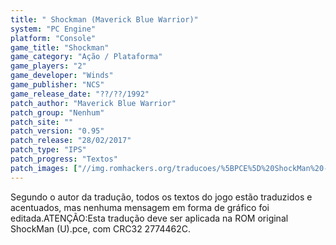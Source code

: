 ```yaml
---
title: " Shockman (Maverick Blue Warrior)"
system: "PC Engine"
platform: "Console"
game_title: "Shockman"
game_category: "Ação / Plataforma"
game_players: "2"
game_developer: "Winds"
game_publisher: "NCS"
game_release_date: "??/??/1992"
patch_author: "Maverick Blue Warrior"
patch_group: "Nenhum"
patch_site: ""
patch_version: "0.95"
patch_release: "28/02/2017"
patch_type: "IPS"
patch_progress: "Textos"
patch_images: ["//img.romhackers.org/traducoes/%5BPCE%5D%20ShockMan%20-%20Maverick%20Blue%20Warrior%20-%201.png","//img.romhackers.org/traducoes/%5BPCE%5D%20ShockMan%20-%20Maverick%20Blue%20Warrior%20-%202.png","//img.romhackers.org/traducoes/%5BPCE%5D%20ShockMan%20-%20Maverick%20Blue%20Warrior%20-%203.png"]
---
```

Segundo o autor da tradução, todos os textos do jogo estão traduzidos e acentuados, mas nenhuma mensagem em forma de gráfico foi editada.ATENÇÃO:Esta tradução deve ser aplicada na ROM original ShockMan (U).pce, com CRC32 2774462C.